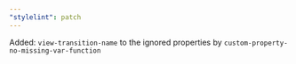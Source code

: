 ```yaml
---
"stylelint": patch
---
```


Added: `view-transition-name` to the ignored properties by `custom-property-no-missing-var-function`
